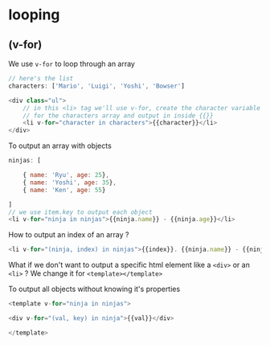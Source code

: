 # looping

## (v-for)

We use `v-for` to loop through an array

```js
// here's the list
characters: ['Mario', 'Luigi', 'Yoshi', 'Bowser']

<div class="ul">
    // in this <li> tag we'll use v-for, create the character variable
    // for the characters array and output in inside {{}}
    <li v-for="character in characters">{{character}}</li>
</div>
```

To output an array with objects

```js
ninjas: [

    { name: 'Ryu', age: 25},
    { name: 'Yoshi', age: 35},
    { name: 'Ken', age: 55}

]
// we use item.key to output each object
<li v-for="ninja in ninjas">{{ninja.name}} - {{ninja.age}}</li>
```

How to output an index of an array ?

```js
<li v-for="(ninja, index) in ninjas">{{index}}. {{ninja.name}} - {{ninja.age}}</li>
```

What if we don't want to output a specific html element like a `<div>` or an `<li>` ?
We change it for `<template></template>`

To output all objects without knowing it's properties

```js
<template v-for="ninja in ninjas">

<div v-for="(val, key) in ninja">{{val}}</div>

</template>
```
